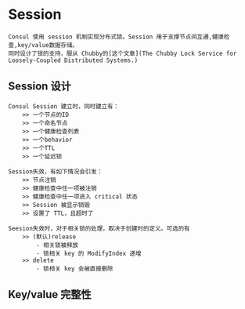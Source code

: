 # Session
	Consul 使用 session 机制实现分布式锁。Session 用于支撑节点间互通,健康检查,key/value数据存储。
	同时设计了锁的支持，服从 Chubby的[这个文章](The Chubby Lock Service for Loosely-Coupled Distributed Systems.)
	
## Session 设计

	Consul Session 建立时，同时建立有：
		>> 一个节点的ID
		>> 一个命名节点
		>> 一个健康检查列表
		>> 一个behavior
		>> 一个TTL
		>> 一个延迟锁
	
	Session失效，有如下情况会引发：
		>> 节点注销
		>> 健康检查中任一项被注销
		>> 健康检查中任一项进入 critical 状态
		>> Session 被显示销毁
		>> 设置了 TTL，且超时了
		
	Seesion失效时，对于相关锁的处理，取决于创建时的定义。可选的有
		>> (默认)release
			- 相关锁被释放
			- 锁相关 key 的 ModifyIndex 递增
		>> delete 
			- 锁相关 key 会被直接删除
		
		
## Key/value 完整性
		